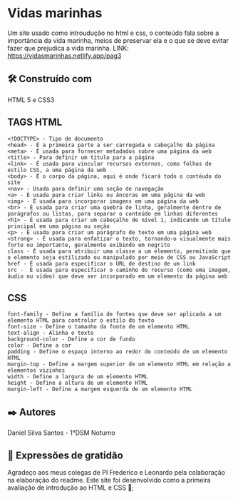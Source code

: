 # Vidas marinhas

Um site usado como introudução no html e css, o conteúdo fala sobre a importância da vida marinha, meios de preservar ela e o que se deve
evitar fazer que prejudica a vida marinha. LINK: https://vidasmarinhas.netlify.app/pag3


## 🛠️ Construído com

HTML 5 e CSS3

## TAGS HTML  

```
<!DOCTYPE> - Tipo de documento
<head> - É a primeira parte a ser carregada o cabeçalho da página
<meta> - É usada para fornecer metadados sobre uma página da web
<title> - Para definir um título para a página
<link> - É usada para vincular recursos externos, como folhas de estilo CSS, a uma página da web
<body> - É o corpo da página, aqui é onde ficará todo o contéudo do site
<nav> - Usada para definir uma seção de navegação
<a> - É usada para criar links ou âncoras em uma página da web
<img> - É usada para incorporar imagens em uma página da web
<br> - É usada para criar uma quebra de linha, geralmente dentro de parágrafos ou listas, para separar o conteúdo em linhas diferentes
<h1> - É usada para criar um cabeçalho de nível 1, indicando um título principal em uma página ou seção
<p> - É usada para criar um parágrafo de texto em uma página web
<strong> - É usada para enfatizar o texto, tornando-o visualmente mais forte ou importante, geralmente exibindo em negrito
class - É usada para atribuir uma classe a um elemento, permitindo que o elemento seja estilizado ou manipulado por meio de CSS ou JavaScript
href - É usada para especificar o URL de destino de um link
src -  É usada para especificar o caminho do recurso (como uma imagem, áudio ou vídeo) que deve ser incorporado em um elemento da página web
```
## CSS
```
font-family - Define a família de fontes que deve ser aplicada a um elemento HTML para controlar o estilo do texto
font-size - Define o tamanho da fonte de um elemento HTML
text-align - Alinha o texto
background-color - Define a cor de fundo
color - Define a cor
padding - Define o espaço interno ao redor do conteúdo de um elemento HTML
margin-top - Define a margem superior de um elemento HTML em relação a elementos vizinhos
width - Define a largura de um elemento HTML
height - Define a altura de um elemento HTML
margin-left - Define a margem esquerda de um elemento HTML
```
## ✒️ Autores

Daniel Silva Santos - 1°DSM Noturno


## 🎁 Expressões de gratidão
Agradeço aos meus colegas de PI Frederico e Leonardo pela colaboração na elaboração do readme.
Este site foi desenvolvido como a primeira avaliação de introdução ao HTML e CSS 📢;
